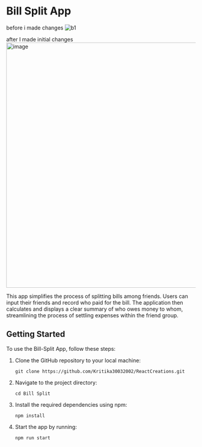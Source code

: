 # Bill Split App
before i made changes
![b1](https://github.com/ritik48/Bill-Split/assets/84488726/ec852f98-1b81-4b15-b1ca-b0b41fc9a9d0)

after I made initial changes
<img width="653" alt="image" src="https://github.com/HBADE2002/Bill_Split_Open_Source_Project/assets/78660475/a853ced5-2a7b-46b2-8573-c66cb09a7820">



This app simplifies the process of splitting bills among friends. Users can input their friends and record who paid for the bill. The application then calculates and displays a clear summary of who owes money to whom, streamlining the process of settling expenses within the friend group.

## Getting Started

To use the Bill-Split App, follow these steps:

1. Clone the GitHub repository to your local machine:
    ```
   git clone https://github.com/Kritika30032002/ReactCreations.git
    ```
2. Navigate to the project directory:
    ```
    cd Bill Split
    ```
3. Install the required dependencies using npm:
    ```
    npm install
    ```
5. Start the app by running:
    ```
    npm run start
    ```


